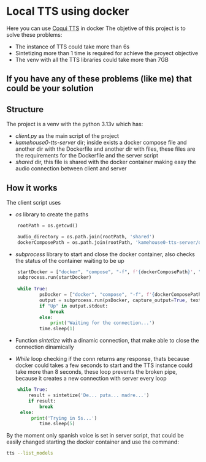 # **Local TTS using docker**

Here you can use [Coqui TTS](https://github.com/coqui-ai/TTS) in docker
The objetive of this project is to solve these problems:
- The instance of TTS could take more than 6s
- Sintetizing more than 1 time is required for achieve the proyect objective
- The venv with all the TTS libraries could take more than 7GB


## If you have any of these problems (like me) that could be your solution


## Structure

The project is a venv with the python 3.13v which has:
- *client.py* as the main script of the project
- *kamehouse0-tts-server* dir; inside exists a docker compose file and another dir with the Dockerfile and another dir with files, these files are the requirements for the Dockerfile and the server script
- *shared* dir, this file is shared with the docker container making easy the audio connection between client and server


## How it works

The client script uses 

- *os* library to create the paths
```python	
	rootPath = os.getcwd()

	audio_directory = os.path.join(rootPath, 'shared')
	dockerComposePath = os.path.join(rootPath, 'kamehouse0-tts-server/docker-compose.yml')	
```

- *subprocess* library to start and close the docker container, also checks the status of the container waiting to be up
```python	
	startDocker = ["docker", "compose", "-f", f'{dockerComposePath}', "up", "-d"]
	subprocess.run(startDocker)	
	
	while True:
    		psDocker = ["docker", "compose", "-f", f'{dockerComposePath}', "ps"]
    		output = subprocess.run(psDocker, capture_output=True, text=True)
    		if "Up" in output.stdout:
        		break
    		else:
        		print('Waiting for the connection...')
    		time.sleep(1)
```

- Function *sintetize* with a dinamic connection, that make able to close the connection dinamically

- *While* loop checking if the conn returns any response, thats because docker could takes a few seconds to start and the TTS instance could take more than 8 seconds, these loop prevents the broken pipe, because it creates a new connection with server every loop
```python	
	while True:
    	result = sintetize('De... puta... madre...')
    	if result:
        	break
   	 else:
   	     print('Trying in 5s...')
    	    time.sleep(5)
```


By the moment only spanish voice is set in server script, that could be easily changed starting the docker container and use the command:
```bash
tts --list_models
```







